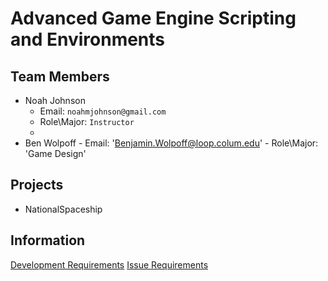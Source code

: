 # Advanced Game Engine Scripting and Environments

## Team Members

- Noah Johnson
    - Email: `noahmjohnson@gmail.com`
    - Role\Major: `Instructor`
    - 
- Ben Wolpoff
		- Email: 'Benjamin.Wolpoff@loop.colum.edu'
		- Role\Major: 'Game Design'


## Projects
- NationalSpaceship <a href="https://github.com/IAMColumbia/NationalSpaceship.git"><i class="fa fa-git-square"></i></a>

## Information
<a href="development.md" title="Development">Development Requirements</a>
<a href="issue_requirements.md" title="Issue Requirements">Issue Requirements</a>
